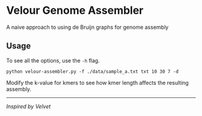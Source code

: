 # Velour Genome Assembler #

A naive approach to using de Bruijn graphs for genome assembly

## Usage ##

To see all the options, use the `-h` flag.

```
python velour-assembler.py -f ./data/sample_a.txt txt 10 30 7 -d
```


Modify the k-value for kmers to see how kmer length affects the resulting assembly.

---

*Inspired by Velvet*

